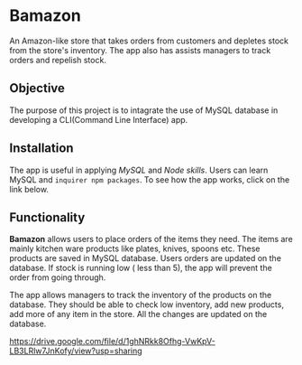 # Bamazon

An Amazon-like store that takes orders from customers and depletes stock from the store's inventory. The app also has assists managers to track orders and repelish stock.

## Objective

The purpose of this project is to intagrate the use of MySQL database in developing a CLI(Command Line Interface) app.

## Installation
The app is useful in applying _MySQL_ and _Node skills_. Users can learn MySQL and `inquirer npm packages`. To see how the app works, click on the link below.

## Functionality
**Bamazon** allows users to place orders of the items they need. The items are mainly kitchen ware products like plates, knives, spoons etc. These products are saved in MySQL database. Users orders are updated on the database. If stock is running low ( less than 5), the app will prevent the order from going through. 

The app allows managers to track the inventory of the products on the database. They should be able to check low inventory, add new products, add more of any item in the store. All the changes are updated on the database.



https://drive.google.com/file/d/1ghNRkk8Ofhg-VwKpV-LB3LRlw7JnKofy/view?usp=sharing
